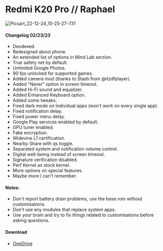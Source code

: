 # Redmi K20 Pro // Raphael
![Picsart_22-12-24_10-25-27-731](https://user-images.githubusercontent.com/83476983/220929114-6e4bdf52-e231-4a1b-90bc-8d0915adb6b1.jpg)

#### Changelog 02/23/23

- Deodexed.
- Redesigned about phone.
- An extended list of options in Mind Lab section.
- True safety net by default.
- Unlimited Google Photos.
- 90 fps unlocked for supported games.
- Added camera mod (thanks to Stash from @itzdfplayer).
- Added "Never" option in screen timeout.
- Added Hi-Fi sound and equalizer.
- Added Enhanced Keyboard option.
- Added some tweaks.
- Fixed dark mode on individual apps (won't work on every single app).
- Fixed notification delay.
- Fixed power menu delay.
- Google Play services enabled by default.
- GPU tuner enabled.
- Fake encryption.
- Widevine L1 certification.
- Nearby Share with qs toggle.
- Separated system and notification volume control.
- Digital well-being instead of screen timeout.
- Signature verification disabled.
- Perf Kernel as stock kernel.
- More options on special features.
- Maybe more I can't remember.

#### Notes:

- Don't report battery drain problems, use the base rom without customisations.
- Don't use any modules that replace system apps.
- Use your brain and try to fix things related to customisations before asking questions.

#### Download
- [OneDrive](https://1drv.ms/f/s!AlF3Be_wRLoUgxtK3y-ij76_qBlR)

